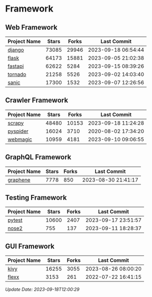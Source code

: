 # Framework

## Web Framework
| Project Name | Stars | Forks | Last Commit |
| ------------ | ----- | ----- | ----------- |
| [django](https://github.com/django/django) | 73085 | 29946 | 2023-09-18 06:54:44 |
| [flask](https://github.com/pallets/flask) | 64173 | 15881 | 2023-09-05 21:02:38 |
| [fastapi](https://github.com/tiangolo/fastapi) | 62622 | 5284 | 2023-09-15 08:39:26 |
| [tornado](https://github.com/tornadoweb/tornado) | 21258 | 5526 | 2023-09-02 14:03:40 |
| [sanic](https://github.com/sanic-org/sanic) | 17300 | 1532 | 2023-09-07 12:26:56 |

## Crawler Framework
| Project Name | Stars | Forks | Last Commit |
| ------------ | ----- | ----- | ----------- |
| [scrapy](https://github.com/scrapy/scrapy) | 48480 | 10153 | 2023-09-18 11:24:28 |
| [pyspider](https://github.com/binux/pyspider) | 16024 | 3710 | 2020-08-02 17:34:20 |
| [webmagic](https://github.com/code4craft/webmagic) | 10959 | 4181 | 2023-09-10 09:06:55 |

## GraphQL Framework
| Project Name | Stars | Forks | Last Commit |
| ------------ | ----- | ----- | ----------- |
| [graphene](https://github.com/graphql-python/graphene) | 7778 | 850 | 2023-08-30 21:41:17 |

## Testing Framework
| Project Name | Stars | Forks | Last Commit |
| ------------ | ----- | ----- | ----------- |
| [pytest](https://github.com/pytest-dev/pytest) | 10600 | 2407 | 2023-09-17 23:51:57 |
| [nose2](https://github.com/nose-devs/nose2) | 755 | 137 | 2023-09-11 18:28:37 |

## GUI Framework
| Project Name | Stars | Forks | Last Commit |
| ------------ | ----- | ----- | ----------- |
| [kivy](https://github.com/kivy/kivy) | 16255 | 3055 | 2023-08-26 08:00:20 |
| [flexx](https://github.com/flexxui/flexx) | 3153 | 261 | 2022-07-22 16:41:15 |

*Update Date: 2023-09-18T12:00:29*